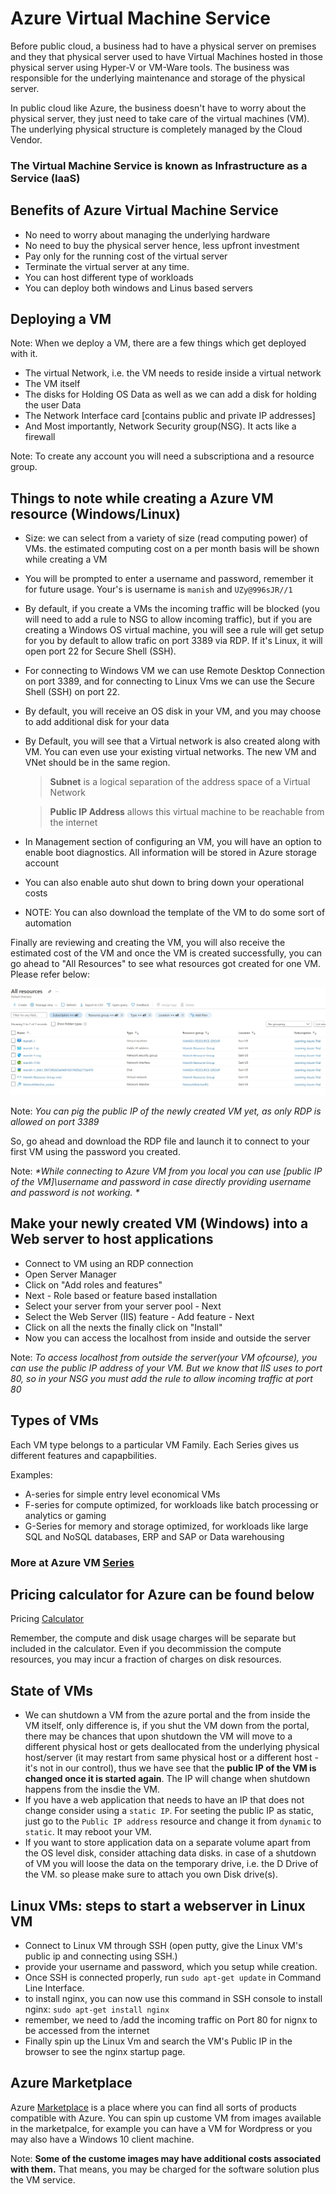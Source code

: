 # Azure Virtual Machine Service

Before public cloud, a business had to have a physical server on premises and they that physical server used to have Virtual Machines hosted in those physical server using Hyper-V or VM-Ware tools. The business was responsible for the underlying maintenance and storage of the physical server.

In public cloud like Azure, the business doesn't have to worry about the physical server, they just need to take care of the virtual machines (VM). The underlying physical structure is completely managed by the Cloud Vendor.

### The Virtual Machine Service is known as Infrastructure as a Service (IaaS)

## Benefits of Azure Virtual Machine Service

- No need to worry about managing the underlying hardware
- No need to buy the physical server hence, less upfront investment
- Pay only for the running cost of the virtual server
- Terminate the virtual server at any time.
- You can host different type of workloads
- You can deploy both windows and Linus based servers

## Deploying a VM

Note: When we deploy a VM, there are a few things which get deployed with it.

- The virtual Network, i.e. the VM needs to reside inside a virtual network
- The VM itself
- The disks for Holding OS Data as well as we can add a disk for holding the user Data
- The Network Interface card \[contains public and private IP addresses\]
- And Most importantly, Network Security group(NSG). It acts like a firewall

Note: To create any account you will need a subscriptiona and a resource group.

## Things to note while creating a Azure VM resource (Windows/Linux)

- Size: we can select from a variety of size (read computing power) of VMs. the estimated computing cost on a per month basis will be shown while creating a VM
- You will be prompted to enter a username and password, remember it for future usage. Your's is username is `manish` and `UZy@996sJR//1`
- By default, if you create a VMs the incoming traffic will be blocked (you will need to add a rule to NSG to allow incoming traffic), but if you are creating a Windows OS virtual machine, you will see a rule will get setup for you by default to allow trafic on port 3389 via RDP. If it's Linux, it will open port 22 for Secure Shell (SSH).
- For connecting to Windows VM we can use Remote Desktop Connection on port 3389, and for connecting to Linux Vms we can use the Secure Shell (SSH) on port 22.
- By default, you will receive an OS disk in your VM, and you may choose to add additional disk for your data
- By Default, you will see that a Virtual network is also created along with VM. You can even use your existing virtual networks. The new VM and VNet should be in the same region.

  > **Subnet** is a logical separation of the address space of a Virtual Network

  > **Public IP Address** allows this virtual machine to be reachable from the internet

- In Management section of configuring an VM, you will have an option to enable boot diagnostics. All information will be stored in Azure storage account
- You can also enable auto shut down to bring down your operational costs
- NOTE: You can also download the template of the VM to do some sort of automation

Finally are reviewing and creating the VM, you will also receive the estimated cost of the VM and once the VM is created successfully, you can go ahead to "All Resources" to see what resources got created for one VM. Please refer below:

![Resources after VM creation](./images/resources-after-vm-creation.jpg)

Note: _*You can pig the public IP of the newly created VM yet, as only RDP is allowed on port 3389*_

So, go ahead and download the RDP file and launch it to connect to your first VM using the password you created.

Note: _*While connecting to Azure VM from you local you can use \[public IP of the VM\]\\username and password in case directly providing username and password is not working. *_

## Make your newly created VM (Windows) into a Web server to host applications

- Connect to VM using an RDP connection
- Open Server Manager
- Click on "Add roles and features"
- Next - Role based or feature based installation
- Select your server from your server pool - Next
- Select the Web Server (IIS) feature - Add feature - Next
- Click on all the nexts the finally click on "Install"
- Now you can access the localhost from inside and outside the server

Note: _*To access localhost from outside the server(your VM ofcourse), you can use the public IP address of your VM. But we know that IIS uses to port 80, so in your NSG you must add the rule to allow incoming traffic at port 80*_

## Types of VMs

Each VM type belongs to a particular VM Family. Each Series gives us different features and capapbilities.

Examples:

- A-series for simple entry level economical VMs
- F-series for compute optimized, for workloads like batch processing or analytics or gaming
- G-Series for memory and storage optimized, for workloads like large SQL and NoSQL databases, ERP and SAP or Data warehousing

### More at Azure VM [Series](https://azure.microsoft.com/en-in/pricing/details/virtual-machines/)

## Pricing calculator for Azure can be found below

Pricing [Calculator](https://azure.microsoft.com/en-in/pricing/calculator/)

Remember, the compute and disk usage charges will be separate but included in the calculator. Even if you decommission the compute resources, you may incur a fraction of charges on disk resources.

## State of VMs

- We can shutdown a VM from the azure portal and the from inside the VM itself, only difference is, if you shut the VM down from the portal, there may be chances that upon shutdown the VM will move to a different physical host or gets deallocated from the underlying physical host/server (it may restart from same physical host or a different host - it's not in our control), thus we have see that the **public IP of the VM is changed once it is started again**. The IP will change when shutdown happens from the insdie the VM.
- If you have a web application that needs to have an IP that does not change consider using a `static IP`. For seeting the public IP as static, just go to the `Public IP address` resource and change it from `dynamic` to `static`. It may reboot your VM.
- If you want to store application data on a separate volume apart from the OS level disk, consider attaching data disks. in case of a shutdown of VM you will loose the data on the temporary drive, i.e. the D Drive of the VM. so please make sure to attach you own Disk drive(s).

## Linux VMs: steps to start a webserver in Linux VM

- Connect to Linux VM through SSH (open putty, give the Linux VM's public ip and connecting using SSH.)
- provide your username and password, which you setup while creation.
- Once SSH is connected properly, run `sudo apt-get update` in Command Line Interface.
- to install nginx, you can now use this command in SSH console to install nginx: `sudo apt-get install nginx`
- remember, we need to /add the incoming traffic on Port 80 for nignx to be accessed from the internet
- Finally spin up the Linux Vm and search the VM's Public IP in the browser to see the nginx startup page.

## Azure Marketplace

Azure [Marketplace](https://azure.microsoft.com/en-in/marketplace/) is a place where you can find all sorts of products compatible with Azure. You can spin up custome VM from images available in the marketpalce, for example you can have a VM for Wordpress or you may also have a Windows 10 client machine.

Note: **Some of the custome images may have additional costs associated with them.** That means, you may be charged for the software solution plus the VM service.
